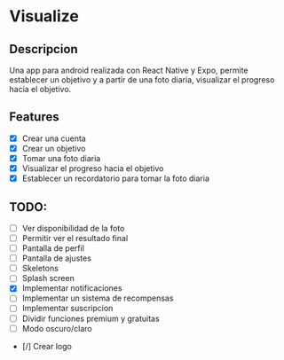 # Visualize

## Descripcion

Una app para android realizada con React Native y Expo, permite establecer un objetivo y a partir de una foto diaria, visualizar el progreso hacia el objetivo.

## Features

- [x] Crear una cuenta
- [x] Crear un objetivo
- [x] Tomar una foto diaria
- [x] Visualizar el progreso hacia el objetivo
- [x] Establecer un recordatorio para tomar la foto diaria

## TODO:

- [ ] Ver disponibilidad de la foto
- [ ] Permitir ver el resultado final
- [ ] Pantalla de perfil
- [ ] Pantalla de ajustes
- [ ] Skeletons
- [ ] Splash screen
- [x] Implementar notificaciones
- [ ] Implementar un sistema de recompensas
- [ ] Implementar suscripcion
- [ ] Dividir funciones premium y gratuitas
- [ ] Modo oscuro/claro
- [/] Crear logo

